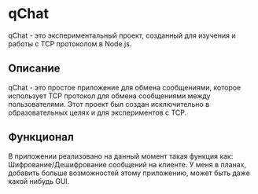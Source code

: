 # qChat

qChat - это экспериментальный проект, созданный для изучения и работы с TCP протоколом в Node.js. 

## Описание

qChat - это простое приложение для обмена сообщениями, которое использует TCP протокол для обмена сообщениями между пользователями. Этот проект был создан исключительно в образовательных целях и для экспериментов с TCP.

## Функционал

В приложении реализовано на данный момент такая функция как: Шифрование/Дешифрование сообщений на клиенте.
У меня в планах, добавить больше возможностей этому приложению, может быть даже какой нибудь GUI.

